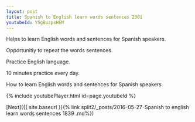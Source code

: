 ```yaml
---
layout: post
title: Spanish to English learn words sentences 2361 
youtubeId: YSgBuzpsHEM
---
```

 
 
Helps to learn English words and sentences for Spanish speakers.

Opportunitiy to repeat the words sentences. 

Practice English language. 
 
10 minutes practice every day. 
 
How to learn English words and sentences for Spanish speakers 
 
{% include youtubePlayer.html id=page.youtubeId %}
 
 
[Next]({{ site.baseurl }}{% link  split2/_posts/2016-05-27-Spanish to english learn words sentences 1839 .md%})
 
